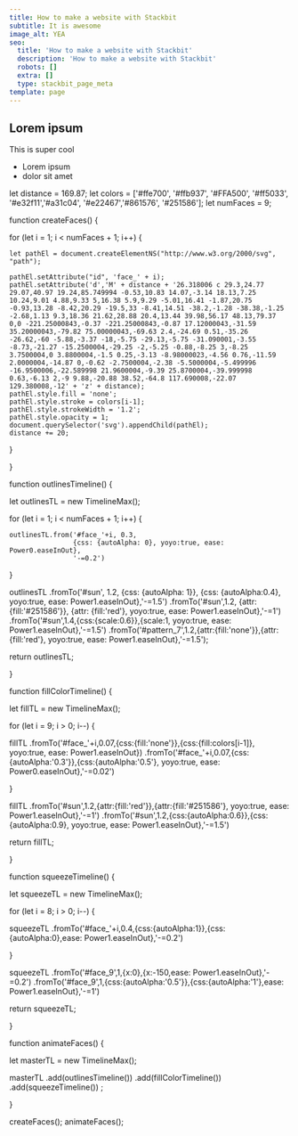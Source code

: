 ```yaml
---
title: How to make a website with Stackbit
subtitle: It is awesome
image_alt: YEA
seo:
  title: 'How to make a website with Stackbit'
  description: 'How to make a website with Stackbit'
  robots: []
  extra: []
  type: stackbit_page_meta
template: page
---
```

## Lorem ipsum

This is super cool

- Lorem ipsum
- dolor sit amet


let distance = 169.87;
let colors = ['#ffe700', '#ffb937', '#FFA500', '#ff5033', '#e32f11','#a31c04', '#e22467','#861576', '#251586'];
let numFaces = 9;

function createFaces() {
  
  for (let i = 1; i < numFaces + 1; i++) {
    
    let pathEl = document.createElementNS("http://www.w3.org/2000/svg", "path");
    
    pathEl.setAttribute("id", 'face_' + i);  
    pathEl.setAttribute('d','M' + distance + '26.318006 c 29.3,24.77 29.07,40.97 19.24,85.749994 -0.53,10.83 14.07,-3.14 18.13,7.25 10.24,9.01 4.88,9.33 5,16.38 5.9,9.29 -5.01,16.41 -1.87,20.75 -0.93,13.28 -8.42,20.29 -19.5,33 -8.41,14.51 -38.2,-1.28 -38.38,-1.25 -2.68,1.13 9.3,18.36 21.62,28.88 20.4,13.44 39.98,56.17 48.13,79.37 0,0 -221.25000843,-0.37 -221.25000843,-0.87 17.12000043,-31.59 35.20000043,-79.82 75.00000043,-69.63 2.4,-24.69 0.51,-35.26 -26.62,-60 -5.88,-3.37 -18,-5.75 -29.13,-5.75 -31.090001,-3.55 -8.73,-21.27 -15.2500004,-29.25 -2,-5.25 -0.88,-8.25 3,-8.25 3.7500004,0 3.8800004,-1.5 0.25,-3.13 -8.98000023,-4.56 0.76,-11.59 2.0000004,-14.87 0,-0.62 -2.7500004,-2.38 -5.5000004,-5.499996 -16.9500006,-22.589998 21.9600004,-9.39 25.8700004,-39.999998 0.63,-6.13 2,-9 9.88,-20.88 38.52,-64.8 117.690008,-22.07 129.380008,-12' + 'z' + distance);
    pathEl.style.fill = 'none';
    pathEl.style.stroke = colors[i-1];
    pathEl.style.strokeWidth = '1.2';
    pathEl.style.opacity = 1;  
    document.querySelector('svg').appendChild(pathEl);
    distance += 20;
    
  }
  
}

function outlinesTimeline() {
  
  let outlinesTL = new TimelineMax();
 
  for (let i = 1; i < numFaces + 1; i++) {
  
    outlinesTL.from('#face_'+i, 0.3, 
                    {css: {autoAlpha: 0}, yoyo:true, ease: Power0.easeInOut},
                    '-=0.2')
  }
  
  outlinesTL
    .fromTo('#sun', 1.2, {css: {autoAlpha: 1}}, {css: {autoAlpha:0.4}, 
                                          yoyo:true, ease: Power1.easeInOut},'-=1.5')
    .fromTo('#sun',1.2, {attr: {fill:'#251586'}}, {attr: {fill:'red'}, 
                                          yoyo:true, ease: Power1.easeInOut},'-=1')
    .fromTo('#sun',1.4,{css:{scale:0.6}},{scale:1, 
                                          yoyo:true, ease: Power1.easeInOut},'-=1.5')
    .fromTo('#pattern_7',1.2,{attr:{fill:'none'}},{attr:{fill:'red'}, 
                                          yoyo:true, ease: Power1.easeInOut},'-=1.5');

  return outlinesTL;
  
}

function fillColorTimeline() {
  
  let fillTL = new TimelineMax();
  
  for (let i = 9; i > 0; i--) {
  
  fillTL
    .fromTo('#face_'+i,0.07,{css:{fill:'none'}},{css:{fill:colors[i-1]}, yoyo:true, ease: Power1.easeInOut})
    .fromTo('#face_'+i,0.07,{css:{autoAlpha:'0.3'}},{css:{autoAlpha:'0.5'}, yoyo:true, ease: Power0.easeInOut},'-=0.02')
    
  }
  
  fillTL
    .fromTo('#sun',1.2,{attr:{fill:'red'}},{attr:{fill:'#251586'}, yoyo:true, ease: Power1.easeInOut},'-=1')
    .fromTo('#sun',1.2,{css:{autoAlpha:0.6}},{css:{autoAlpha:0.9}, yoyo:true, ease: Power1.easeInOut},'-=1.5')

  return fillTL;
  
}

function squeezeTimeline() {

  let squeezeTL = new TimelineMax();

  for (let i = 8; i > 0; i--) {
  
   squeezeTL
      .fromTo('#face_'+i,0.4,{css:{autoAlpha:1}},{css:{autoAlpha:0},ease: Power1.easeInOut},'-=0.2')
    
  }

  squeezeTL
    .fromTo('#face_9',1,{x:0},{x:-150,ease: Power1.easeInOut},'-=0.2')
    .fromTo('#face_9',1,{css:{autoAlpha:'0.5'}},{css:{autoAlpha:'1'},ease: Power1.easeInOut},'-=1')
  
  return squeezeTL;

}

function animateFaces() {
  
  let masterTL = new TimelineMax();

  masterTL
    .add(outlinesTimeline())
    .add(fillColorTimeline())
    .add(squeezeTimeline())
  ;
  
}

createFaces();
animateFaces();


